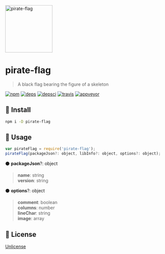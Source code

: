 <div align="left">
  <a href="https://github.com/adriancmiranda/">
    <img width="150" height="150"
      src="http://svgshare.com/i/254.svg" title="pirate-flag">
  </a>
</div>

# pirate-flag
> A black flag bearing the figure of a skeleton

[![npm][npm]][npm-url]
[![deps][deps]][deps-url]
[![depsci][depsci]][depsci-url]
[![travis][travis]][travis-url]
[![appveyor][appveyor]][appveyor-url]

## 🏴 Install

```bash
npm i -D pirate-flag
```

## 🏴 Usage

```javascript
var pirateFlag = require('pirate-flag');
pirateFlag(packageJson?: object, libInfo?: object, options?: object);
```

:black_circle: **packageJson**?: object

> **name**: string
> <br>**version**: string

:black_circle: **options**?: object

> **comment**: boolean
> <br>**columns**: number
> <br>**lineChar**: string
> <br>**image**: array

## 🏴 License

[Unlicense][license-url]


<!-- links -->

[npm]: https://img.shields.io/npm/v/pirate-flag.svg
[npm-url]: https://npmjs.com/package/pirate-flag

[npm]: https://img.shields.io/npm/v/pirate-flag.svg
[npm-url]: https://npmjs.com/package/pirate-flag

[travis]: https://travis-ci.org/adriancmiranda/pirate-flag.svg?branch=master
[travis-url]: https://travis-ci.org/adriancmiranda/pirate-flag

[appveyor]: https://ci.appveyor.com/api/projects/status/hucvow1n0t3q3le3/branch/master?svg=true
[appveyor-url]: https://ci.appveyor.com/project/adriancmiranda/pirate-flag/branch/master

[deps]: https://david-dm.org/adriancmiranda/pirate-flag.svg
[deps-url]: https://david-dm.org/adriancmiranda/pirate-flag

[depsci]: https://dependencyci.com/github/adriancmiranda/pirate-flag/badge
[depsci-url]: https://dependencyci.com/github/adriancmiranda/pirate-flag

[license-url]: https://github.com/adriancmiranda/pirate-flag/blob/master/LICENSE
